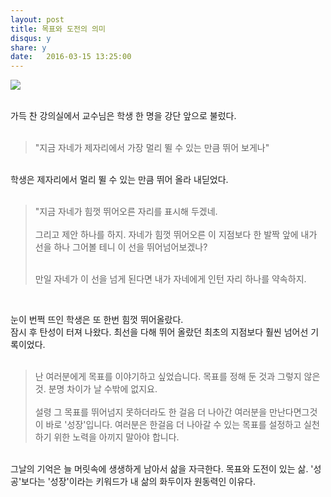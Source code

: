 ```yaml
---
layout: post
title: 목표와 도전의 의미 
disqus: y
share: y
date:   2016-03-15 13:25:00
---
```


<img src="http://beatshon.github.io/images/Class2.jpg">
<br/><br/>
<link rel="image_src" href="http://beatshon.github.io/images/Class2.jpg" />

가득 찬 강의실에서 교수님은 학생 한 명을 강단 앞으로 불렀다.<br/>
<br/>
 
<blockquote>
  <p>"지금 자네가 제자리에서 가장 멀리 뛸 수 있는 만큼 뛰어 보게나"</p>

</blockquote>
<br/>
학생은 제자리에서 멀리 뛸 수 있는 만큼 뛰어 올라 내딛었다.  
<br/>
<br/>
<blockquote>
"지금 자네가 힘껏 뛰어오른 자리를 표시해 두겠네.
<br/><br/>
그리고 제안 하나를 하지. 자네가 힘껏 뛰어오른 이 지점보다 한 발짝 앞에 내가 선을 하나 그어볼 테니 이 선을 뛰어넘어보겠나? 

<br/>만일 자네가 이 선을 넘게 된다면 내가 자네에게 인턴 자리 하나를 약속하지.

</blockquote><br/>

눈이 번쩍 뜨인 학생은 또 한번 힘껏 뛰어올랐다. <br/>
잠시 후 탄성이 터져 나왔다. 최선을 다해 뛰어 올랐던 최초의 지점보다 훨씬 넘어선 기록이었다. 
<br/><br/>

<blockquote>
난 여러분에게 목표를 이야기하고 싶었습니다. 목표를 정해 둔 것과 그렇지 않은 것. 분명 차이가 날 수밖에 없지요. <br/><br/>
설령 그 목표를 뛰어넘지 못하더라도 한 걸음 더 나아간 여러분을 만난다면그것이 바로 '성장'입니다. 여러분은 한걸음 더 나아갈 수 있는 목표를 설정하고 실천하기 위한 노력을 아끼지 말아야 합니다. </blockquote>

<br/>
그날의 기억은 늘 머릿속에 생생하게 남아서 삶을 자극한다. 목표와 도전이 있는 삶. '성공'보다는 '성장'이라는 키워드가 내 삶의 화두이자 원동력인 이유다.
